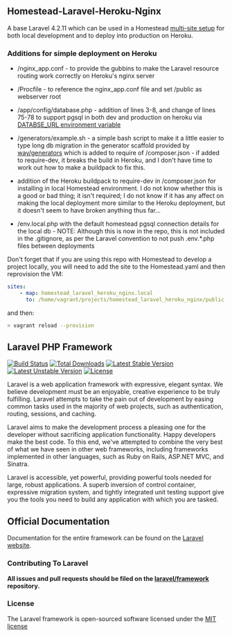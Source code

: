 ## Homestead-Laravel-Heroku-Nginx

A base Laravel 4.2.11 which can be used in a Homestead [multi-site setup](http://scotch.io/tutorials/php/getting-started-with-laravel-homestead) for both local development and to deploy into production on Heroku.

### Additions for simple deployment on Heroku

- /nginx_app.conf - to provide the gubbins to make the Laravel resource routing work correctly on Heroku's nginx server
- /Procfile - to reference the nginx_app.conf file and set /public as webserver root
- /app/config/database.php - addition of lines 3-8, and change of lines 75-78 to support pgsql in both dev and production on heroku via [DATABSE_URL environment variable](https://devcenter.heroku.com/articles/getting-started-with-php#provision-a-database)
- /generators/example.sh - a simple bash script to make it a little easier to type long db migration in the generator scaffold provided by [way/generators](https://github.com/JeffreyWay/Laravel-4-Generators) which is added to require of /composer.json - if added to require-dev, it breaks the build in Heroku, and I don't have time to work out how to make a buildpack to fix this.
- addition of the Heroku buildpack to require-dev in /composer.json for installing in local Homestead environment. I do not know whether this is a good or bad thing; it isn't required; I do not know if it has any affect on making the local deployment more similar to the Heroku deployment, but it doesn't seem to have broken anything thus far...

- /env.local.php with the default homestead pgsql connection details for the local db - NOTE: Although this is now in the repo, this is not included in the .gitignore, as per the Laravel convention to not push .env.*.php files between deployments

Don't forget that if you are using this repo with Homestead to develop a project locally, you will need to add the site to the Homestead.yaml and then reprovision the VM:

```yaml
sites:
    - map: homestead_laravel_heroku_nginx.local
      to: /home/vagrant/projects/homestead_laravel_heroku_nginx/public
```

and then:

```bash
> vagrant reload --provision
```

## Laravel PHP Framework

[![Build Status](https://travis-ci.org/laravel/framework.svg)](https://travis-ci.org/laravel/framework)
[![Total Downloads](https://poser.pugx.org/laravel/framework/downloads.svg)](https://packagist.org/packages/laravel/framework)
[![Latest Stable Version](https://poser.pugx.org/laravel/framework/v/stable.svg)](https://packagist.org/packages/laravel/framework)
[![Latest Unstable Version](https://poser.pugx.org/laravel/framework/v/unstable.svg)](https://packagist.org/packages/laravel/framework)
[![License](https://poser.pugx.org/laravel/framework/license.svg)](https://packagist.org/packages/laravel/framework)

Laravel is a web application framework with expressive, elegant syntax. We believe development must be an enjoyable, creative experience to be truly fulfilling. Laravel attempts to take the pain out of development by easing common tasks used in the majority of web projects, such as authentication, routing, sessions, and caching.

Laravel aims to make the development process a pleasing one for the developer without sacrificing application functionality. Happy developers make the best code. To this end, we've attempted to combine the very best of what we have seen in other web frameworks, including frameworks implemented in other languages, such as Ruby on Rails, ASP.NET MVC, and Sinatra.

Laravel is accessible, yet powerful, providing powerful tools needed for large, robust applications. A superb inversion of control container, expressive migration system, and tightly integrated unit testing support give you the tools you need to build any application with which you are tasked.

## Official Documentation

Documentation for the entire framework can be found on the [Laravel website](http://laravel.com/docs).

### Contributing To Laravel

**All issues and pull requests should be filed on the [laravel/framework](http://github.com/laravel/framework) repository.**

### License

The Laravel framework is open-sourced software licensed under the [MIT license](http://opensource.org/licenses/MIT)
